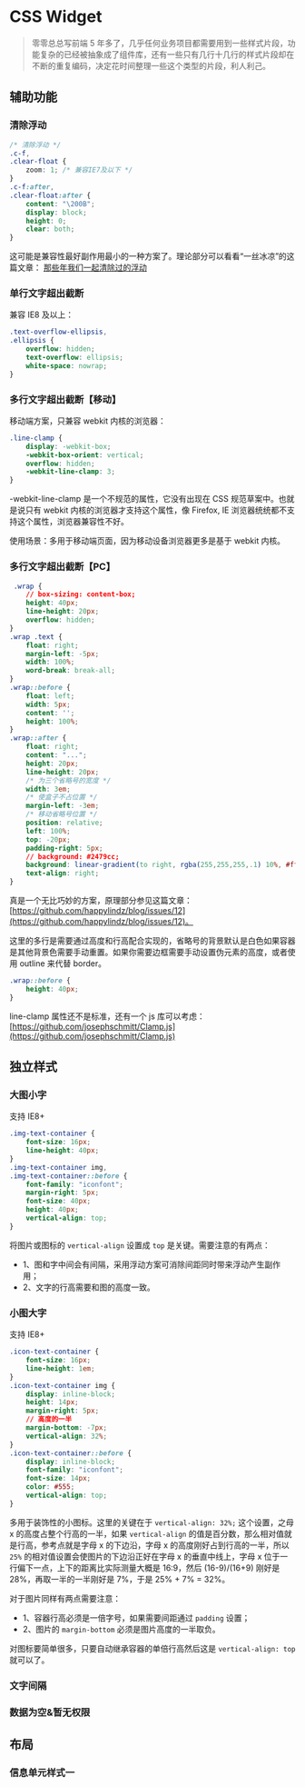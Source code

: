 # CSS Widget

> 零零总总写前端 5 年多了，几乎任何业务项目都需要用到一些样式片段，功能复杂的已经被抽象成了组件库，还有一些只有几行十几行的样式片段却在不断的重复编码，决定花时间整理一些这个类型的片段，利人利己。

## 辅助功能

### 清除浮动

```css
/* 清除浮动 */
.c-f,
.clear-float {
    zoom: 1; /* 兼容IE7及以下 */
}
.c-f:after,
.clear-float:after {
    content: "\200B";
    display: block;
    height: 0;
    clear: both;
}
```

这可能是兼容性最好副作用最小的一种方案了。理论部分可以看看“一丝冰凉”的这篇文章：
[那些年我们一起清除过的浮动](http://www.iyunlu.com/view/css-xhtml/55.html)

### 单行文字超出截断

兼容 IE8 及以上：
```css
.text-overflow-ellipsis,
.ellipsis {
    overflow: hidden;
    text-overflow: ellipsis;
    white-space: nowrap;
}
```
### 多行文字超出截断【移动】

移动端方案，只兼容 webkit 内核的浏览器：
```css
.line-clamp {
    display: -webkit-box;
    -webkit-box-orient: vertical;
    overflow: hidden;
    -webkit-line-clamp: 3;
}
```

-webkit-line-clamp 是一个不规范的属性，它没有出现在 CSS 规范草案中。也就是说只有 webkit 内核的浏览器才支持这个属性，像 Firefox, IE 浏览器统统都不支持这个属性，浏览器兼容性不好。

使用场景：多用于移动端页面，因为移动设备浏览器更多是基于 webkit 内核。

### 多行文字超出截断【PC】

```css
 .wrap {
    // box-sizing: content-box;
    height: 40px;
    line-height: 20px;
    overflow: hidden;
}
.wrap .text {
    float: right;
    margin-left: -5px;
    width: 100%;
    word-break: break-all;
}
.wrap::before {
    float: left;
    width: 5px;
    content: '';
    height: 100%;
}
.wrap::after {
    float: right;
    content: "...";
    height: 20px;
    line-height: 20px;
    /* 为三个省略号的宽度 */
    width: 3em;
    /* 使盒子不占位置 */
    margin-left: -3em;
    /* 移动省略号位置 */
    position: relative;
    left: 100%;
    top: -20px;
    padding-right: 5px;
    // background: #2479cc;
    background: linear-gradient(to right, rgba(255,255,255,.1) 10%, #fff, #fff);
    text-align: right;
}
```
真是一个无比巧妙的方案，原理部分参见这篇文章：[https://github.com/happylindz/blog/issues/12](https://github.com/happylindz/blog/issues/12)。


这里的多行是需要通过高度和行高配合实现的，省略号的背景默认是白色如果容器是其他背景色需要手动重置。如果你需要边框需要手动设置伪元素的高度，或者使用 outline 来代替 border。

```css
.wrap::before {
    height: 40px;
}
```

line-clamp 属性还不是标准，还有一个 js 库可以考虑：[https://github.com/josephschmitt/Clamp.js](https://github.com/josephschmitt/Clamp.js)

## 独立样式

### 大图小字

支持 IE8+

```css
.img-text-container {
    font-size: 16px;
    line-height: 40px;
}
.img-text-container img,
.img-text-container::before {
    font-family: "iconfont";
    margin-right: 5px;
    font-size: 40px;
    height: 40px;
    vertical-align: top;
}
```

将图片或图标的 `vertical-align` 设置成 `top` 是关键。需要注意的有两点：
- 1、图和字中间会有间隔，采用浮动方案可消除间距同时带来浮动产生副作用；
- 2、文字的行高需要和图的高度一致。

### 小图大字

支持 IE8+

```css
.icon-text-container {
    font-size: 16px;
    line-height: 1em;
}
.icon-text-container img {
    display: inline-block;
    height: 14px;
    margin-right: 5px;
    // 高度的一半
    margin-bottom: -7px;
    vertical-align: 32%;
}
.icon-text-container::before {
    display: inline-block;
    font-family: "iconfont";
    font-size: 14px;
    color: #555;
    vertical-align: top;
}
```

多用于装饰性的小图标。这里的关键在于 `vertical-align: 32%;` 这个设置，之母 x 的高度占整个行高的一半，如果 `vertical-align` 的值是百分数，那么相对值就是行高，参考点就是字母 x 的下边沿，字母 x 的高度刚好占到行高的一半，所以 `25%` 的相对值设置会使图片的下边沿正好在字母 x 的垂直中线上，字母 x 位于一行偏下一点，上下的距离比实际测量大概是 16:9，然后 (16-9)/(16+9) 刚好是 28%，再取一半的一半刚好是 7%，于是 25% + 7% = 32%。

对于图片同样有两点需要注意：
- 1、容器行高必须是一倍字号，如果需要间距通过 `padding` 设置；
- 2、图片的 `margin-bottom` 必须是图片高度的一半取负。

对图标要简单很多，只要自动继承容器的单倍行高然后这是 `vertical-align: top` 就可以了。

### 文字间隔

### 数据为空&暂无权限

## 布局

### 信息单元样式一


